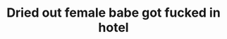 ---
layout: post
title: Dried out female babe got fucked in hotel
duration: '10:52'
view: 112
rate: 2
video: 'https://flashservice.xvideos.com/embedframe/24887575'
category: 
 - amateur
 - curvy
 - pinay
 - wife
tags: 
 - blowjob
 - doggystyle
 - fucked
 - hotel
 - ontop
 - pinay-sex
priority: 0.9
changefreq: daily
---